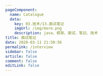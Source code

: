 ```yaml
---
pageComponent: 
  name: Catalogue
  data: 
    key: 03.技术/13.面试笔记
    imgUrl: /img/more.png
    description: java、框架、面试、笔记、技术
title: 面试笔记
date: 2020-03-11 21:50:56
permalink: /interview
sidebar: false
article: false
comment: false
editLink: false
---
```


